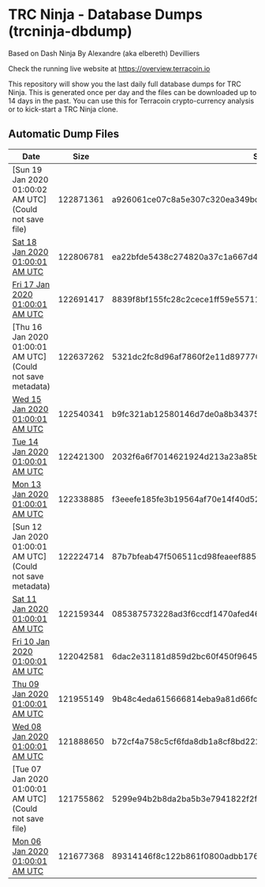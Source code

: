 # TRC Ninja - Database Dumps (trcninja-dbdump)
Based on Dash Ninja By Alexandre (aka elbereth) Devilliers

Check the running live website at https://overview.terracoin.io

This repository will show you the last daily full database dumps for TRC Ninja. This is generated once per day and the files can be downloaded up to 14 days in the past.
You can use this for Terracoin crypto-currency analysis or to kick-start a TRC Ninja clone.


## Automatic Dump Files
| Date | Size | SHA256 |
|--|--|--|
| [Sun 19 Jan 2020 01:00:02 AM UTC](Could not save file) | 122871361 | a926061ce07c8a5e307c320ea349bc6b1124636f688e9cf4be1ab38500f98157 | 
| [Sat 18 Jan 2020 01:00:01 AM UTC](https://transfer.sh/CDFyu/trcninja-dbdump-20200118010001.tar.bz2) | 122806781 | ea22bfde5438c274820a37c1a667d40ea544384d8958df4174d773e151a133b0 | 
| [Fri 17 Jan 2020 01:00:01 AM UTC]() | 122691417 | 8839f8bf155fc28c2cece1ff59e55711b987304d2492b7c84818cf5d44f3d7fd | 
| [Thu 16 Jan 2020 01:00:01 AM UTC](Could not save metadata) | 122637262 | 5321dc2fc8d96af7860f2e11d8977703d79b395290edf4f87f9d60d435f4ba74 | 
| [Wed 15 Jan 2020 01:00:01 AM UTC]() | 122540341 | b9fc321ab12580146d7de0a8b3437590dac2c7e5cc2b1290c0073707c85c7884 | 
| [Tue 14 Jan 2020 01:00:01 AM UTC](https://transfer.sh/14X2Vz/trcninja-dbdump-20200114010001.tar.bz2) | 122421300 | 2032f6a6f7014621924d213a23a85b43ab885d3b5dd3fd87c61e18fb2768be0f | 
| [Mon 13 Jan 2020 01:00:01 AM UTC]() | 122338885 | f3eeefe185fe3b19564af70e14f40d529d43e0c35ba7e5e71f1bd39168a164df | 
| [Sun 12 Jan 2020 01:00:01 AM UTC](Could not save metadata) | 122224714 | 87b7bfeab47f506511cd98feaeef88589984f1810fe6af0774618304b0470401 | 
| [Sat 11 Jan 2020 01:00:01 AM UTC](https://transfer.sh/81Unp/trcninja-dbdump-20200111010001.tar.bz2) | 122159344 | 085387573228ad3f6ccdf1470afed46283be92e062daaabd639dde51d7e9fba6 | 
| [Fri 10 Jan 2020 01:00:01 AM UTC](https://transfer.sh/xLwXE/trcninja-dbdump-20200110010001.tar.bz2) | 122042581 | 6dac2e31181d859d2bc60f450f9645a651a67937c5f87237c21c44cfd08316ab | 
| [Thu 09 Jan 2020 01:00:01 AM UTC]() | 121955149 | 9b48c4eda615666814eba9a81d66fcf938dc47a9f5d08e87b08e3edb682ed540 | 
| [Wed 08 Jan 2020 01:00:01 AM UTC]() | 121888650 | b72cf4a758c5cf6fda8db1a8cf8bd2221a75e0fd23cf29a43bc85cd49a517dd7 | 
| [Tue 07 Jan 2020 01:00:01 AM UTC](Could not save file) | 121755862 | 5299e94b2b8da2ba5b3e7941822f2ff6e3195c6a90db61cbd4a7e4e6e6ef9f00 | 
| [Mon 06 Jan 2020 01:00:01 AM UTC](https://transfer.sh/IzGns/trcninja-dbdump-20200106010001.tar.bz2) | 121677368 | 89314146f8c122b861f0800adbb1765e00ded916712aaccb0a529e6c3d8ef616 | 
